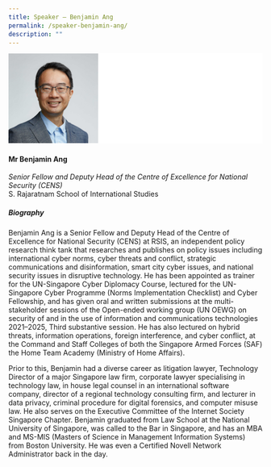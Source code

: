 ```yaml
---
title: Speaker – Benjamin Ang
permalink: /speaker-benjamin-ang/
description: ""
---
```

![](/images/Speakers/Benjamin%20Ang.jpg)

#### **Mr Benjamin Ang**

*Senior Fellow and Deputy Head of the Centre of Excellence for National Security (CENS)*  
S. Rajaratnam School of International Studies

##### **Biography**
Benjamin Ang is a Senior Fellow and Deputy Head of the Centre of Excellence for National Security (CENS) at RSIS, an independent policy research think tank that researches and publishes on policy issues including international cyber norms, cyber threats and conflict, strategic communications and disinformation, smart city cyber issues, and national security issues in disruptive technology. He has been appointed as trainer for the UN-Singapore Cyber Diplomacy Course, lectured for the UN-Singapore Cyber Programme (Norms Implementation Checklist) and Cyber Fellowship, and has given oral and written submissions at the multi-stakeholder sessions of the Open-ended working group (UN OEWG) on security of and in the use of information and communications technologies 2021–2025, Third substantive session. He has also lectured on hybrid threats, information operations, foreign interference, and cyber conflict, at the Command and Staff Colleges of both the Singapore Armed Forces (SAF) the Home Team Academy (Ministry of Home Affairs). 

Prior to this, Benjamin had a diverse career as litigation lawyer, Technology Director of a major Singapore law firm, corporate lawyer specialising in technology law, in house legal counsel in an international software company, director of a regional technology consulting firm, and lecturer in data privacy, criminal procedure for digital forensics, and computer misuse law. He also serves on the Executive Committee of the Internet Society Singapore Chapter. Benjamin graduated from Law School at the National University of Singapore, was called to the Bar in Singapore, and has an MBA and MS-MIS (Masters of Science in Management Information Systems) from Boston University. He was even a Certified Novell Network Administrator back in the day.